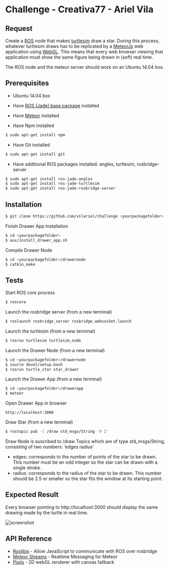 # Challenge - Creativa77 - Ariel Vila

## Request

Create a [ROS](http://www.ros.org/) node that makes [turtlesim](http://wiki.ros.org/turtlesim) draw a star. During this process, whatever turtlesim draws has to be replicated by a [MeteorJs](https://www.meteor.com/) web application using [WebGL](https://en.wikipedia.org/wiki/WebGL). This means that every web browser viewing that application must show the same figure being drawn in (soft) real time.

The ROS node and the meteor server should work on an Ubuntu 14.04 box.

## Prerequisites

* Ubuntu 14.04 box

* Have [ROS (Jade) base package](http://wiki.ros.org/ROS/Installation) installed

* Have [Meteor](https://www.meteor.com/install) installed

* Have Npm installed
```sh
$ sudo apt-get install npm
```

* Have Git installed
```sh
$ sudo apt-get install git
```

* Have additional ROS packages installed: angles, turtlesim, rosbridge-server
```sh
$ sudo apt-get install ros-jade-angles
$ sudo apt-get install ros-jade-turtlesim
$ sudo apt-get install ros-jade-rosbridge-server
```

## Installation

```sh
$ git clone https://github.com/vilariel/challenge <yourpackagefolder>
```

Finish Drawer App installation
```sh
$ cd <yourpackagefolder>
$ aux/install_drawer_app.sh
```

Compile Drawer Node
```sh
$ cd <yourpackagefolder>/drawernode
$ catkin_make
```

## Tests

Start ROS core process
```sh
$ roscore
```

Launch the rosbridge server (from a new terminal)
```sh
$ roslaunch rosbridge_server rosbridge_websocket.launch
```

Launch the turtlesim (from a new terminal)
```sh
$ rosrun turtlesim turtlesim_node
```

Launch the Drawer Node (from a new terminal)
```sh
$ cd <yourpackagefolder>/drawernode
$ source devel/setup.bash
$ rosrun turtle_star star_drawer
```

Launch the Drawer App (from a new terminal)
```sh
$ cd <yourpackagefolder>/drawerapp
$ meteor
```

Open Drawer App in browser
```
http://localhost:3000
```

Draw Star (from a new terminal)
```sh
$ rostopic pub -1 /draw std_msgs/String '9 2'
```

Draw Node is suscribed to /draw Topics which are of type std_msgs/String, consisting of two numbers: ‘edges radius’
- edges: corresponds to the number of points of the star to be drawn. This number must be an odd integer so the star can be drawn with a single stroke.
- radius: corresponds to the radius of the star to be drawn. This number should be 2.5 or smaller so the star fits the window at its starting point.

## Expected Result

Every browser pointing to http://localhost:3000 should display the same drawing made by the turtle in real time.

![screenshot](https://raw.github.com/vilariel/challenge/blob/master/aux/screenshot.png)

## API Reference

- [Roslibjs](http://wiki.ros.org/roslibjs) - Allow JavaScript to communicate with ROS over rosbridge
- [Meteor Streams](http://arunoda.github.io/meteor-streams/) - Realtime Messaging for Meteor
- [Pixijs](https://atmospherejs.com/fds/pixijs) - 2D webGL renderer with canvas fallback

